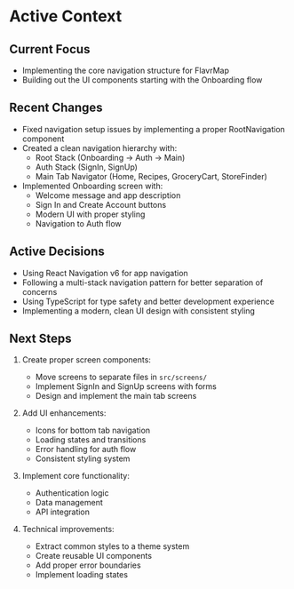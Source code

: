 # Active Context

## Current Focus
- Implementing the core navigation structure for FlavrMap
- Building out the UI components starting with the Onboarding flow

## Recent Changes
- Fixed navigation setup issues by implementing a proper RootNavigation component
- Created a clean navigation hierarchy with:
  - Root Stack (Onboarding → Auth → Main)
  - Auth Stack (SignIn, SignUp)
  - Main Tab Navigator (Home, Recipes, GroceryCart, StoreFinder)
- Implemented Onboarding screen with:
  - Welcome message and app description
  - Sign In and Create Account buttons
  - Modern UI with proper styling
  - Navigation to Auth flow

## Active Decisions
- Using React Navigation v6 for app navigation
- Following a multi-stack navigation pattern for better separation of concerns
- Using TypeScript for type safety and better development experience
- Implementing a modern, clean UI design with consistent styling

## Next Steps
1. Create proper screen components:
   - Move screens to separate files in `src/screens/`
   - Implement SignIn and SignUp screens with forms
   - Design and implement the main tab screens

2. Add UI enhancements:
   - Icons for bottom tab navigation
   - Loading states and transitions
   - Error handling for auth flow
   - Consistent styling system

3. Implement core functionality:
   - Authentication logic
   - Data management
   - API integration

4. Technical improvements:
   - Extract common styles to a theme system
   - Create reusable UI components
   - Add proper error boundaries
   - Implement loading states 